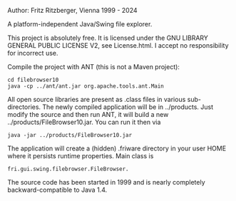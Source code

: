 Author: Fritz Ritzberger, Vienna
1999 - 2024

A platform-independent Java/Swing file explorer.

This project is absolutely free.
It is licensed under the GNU LIBRARY GENERAL PUBLIC LICENSE V2, see License.html.
I accept no responsibility for incorrect use.

Compile the project with ANT (this is not a Maven project):

	cd filebrowser10
	java -cp ../ant/ant.jar org.apache.tools.ant.Main

All open source libraries are present as .class files in various sub-directories.
The newly compiled application will be in ../products.
Just modify the source and then run ANT, it will build a new ../products/FileBrowser10.jar.
You can run it then via

	java -jar ../products/FileBrowser10.jar
	
The application will create a (hidden) .friware directory in your user HOME where it persists runtime properties.
Main class is 

	fri.gui.swing.filebrowser.FileBrowser.

The source code has been started in 1999 and is nearly completely backward-compatible to Java 1.4.
